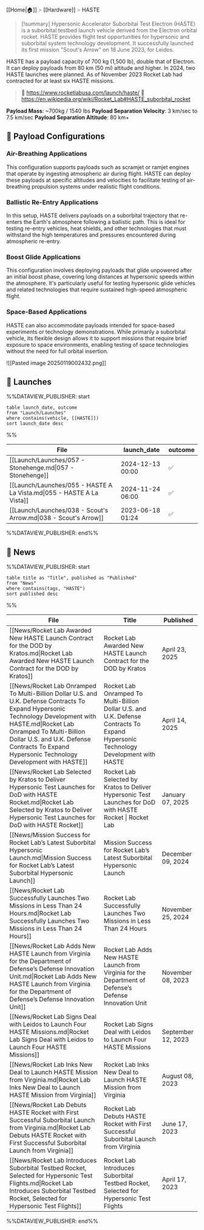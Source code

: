 [[Home|🏠]] <span style="color: LightSlateGray">></span> [[Hardware]] <span style="color: LightSlateGray">></span> HASTE

>[!summary]
Hypersonic Accelerator Suborbital Test Electron (HASTE) is a suborbital testbed launch vehicle derived from the Electron orbital rocket. HASTE provides flight test opportunities for hypersonic and suborbital system technology development. It successfully launched its first mission "Scout's Arrow" on 18 June 2023, for Leidos.
>
HASTE has a payload capacity of 700 kg (1,500 lb), double that of Electron. It can deploy payloads from 80 km (50 mi) altitude and higher. In 2024, two HASTE launches were planned. As of November 2023 Rocket Lab had contracted for at least six HASTE missions.
>
> 🚀 https://www.rocketlabusa.com/launch/haste/
>🔗 https://en.wikipedia.org/wiki/Rocket_Lab#HASTE_suborbital_rocket

**Payload Mass**: ~700kg / 1540 lbs
**Payload Separation Velocity**: 3 km/sec to 7.5 km/sec
**Payload Separation Altitude**: 80 km+
## 📡 Payload Configurations

### Air-Breathing Applications
This configuration supports payloads such as scramjet or ramjet engines that operate by ingesting atmospheric air during flight. HASTE can deploy these payloads at specific altitudes and velocities to facilitate testing of air-breathing propulsion systems under realistic flight conditions.

### Ballistic Re-Entry Applications
In this setup, HASTE delivers payloads on a suborbital trajectory that re-enters the Earth's atmosphere following a ballistic path. This is ideal for testing re-entry vehicles, heat shields, and other technologies that must withstand the high temperatures and pressures encountered during atmospheric re-entry.

### Boost Glide Applications
This configuration involves deploying payloads that glide unpowered after an initial boost phase, covering long distances at hypersonic speeds within the atmosphere. It's particularly useful for testing hypersonic glide vehicles and related technologies that require sustained high-speed atmospheric flight.

### Space-Based Applications
HASTE can also accommodate payloads intended for space-based experiments or technology demonstrations. While primarily a suborbital vehicle, its flexible design allows it to support missions that require brief exposure to space environments, enabling testing of space technologies without the need for full orbital insertion.

![[Pasted image 20250119002432.png]]

## 🚀 Launches
%%DATAVIEW_PUBLISHER: start
```
table launch_date, outcome
from "Launch/Launches"
where contains(vehicle, [[HASTE]])
sort launch_date desc
```
%%

| File                                                                  | launch_date      | outcome |
| --------------------------------------------------------------------- | ---------------- | ------- |
| [[Launch/Launches/057 - Stonehenge.md\|057 - Stonehenge]]             | 2024-12-13 00:00 | ✅       |
| [[Launch/Launches/055 - HASTE A La Vista.md\|055 - HASTE A La Vista]] | 2024-11-24 06:00 | ✅       |
| [[Launch/Launches/038 - Scout's Arrow.md\|038 - Scout's Arrow]]       | 2023-06-18 01:24 | ✅       |

%%DATAVIEW_PUBLISHER: end%%

## 📰 News
%%DATAVIEW_PUBLISHER: start
```
table title as "Title", published as "Published"
from "News"
where contains(tags, "HASTE")
sort published desc
```
%%

| File                                                                                                                                                                                                                                                                               | Title                                                                                                                              | Published          |
| ---------------------------------------------------------------------------------------------------------------------------------------------------------------------------------------------------------------------------------------------------------------------------------- | ---------------------------------------------------------------------------------------------------------------------------------- | ------------------ |
| [[News/Rocket Lab Awarded New HASTE Launch Contract for the DOD by Kratos.md\|Rocket Lab Awarded New HASTE Launch Contract for the DOD by Kratos]]                                                                                                                                 | Rocket Lab Awarded New HASTE Launch Contract for the DOD by Kratos                                                                 | April 23, 2025     |
| [[News/Rocket Lab Onramped To Multi-Billion Dollar U.S. and U.K. Defense Contracts To Expand Hypersonic Technology Development with HASTE.md\|Rocket Lab Onramped To Multi-Billion Dollar U.S. and U.K. Defense Contracts To Expand Hypersonic Technology Development with HASTE]] | Rocket Lab Onramped To Multi-Billion Dollar U.S. and U.K. Defense Contracts To Expand Hypersonic Technology Development with HASTE | April 14, 2025     |
| [[News/Rocket Lab Selected by Kratos to Deliver Hypersonic Test Launches for DoD with HASTE Rocket.md\|Rocket Lab Selected by Kratos to Deliver Hypersonic Test Launches for DoD with HASTE Rocket]]                                                                               | Rocket Lab Selected by Kratos to Deliver Hypersonic Test Launches for DoD with HASTE Rocket  \| Rocket Lab                         | January 07, 2025   |
| [[News/Mission Success for Rocket Lab’s Latest Suborbital Hypersonic Launch.md\|Mission Success for Rocket Lab’s Latest Suborbital Hypersonic Launch]]                                                                                                                             | Mission Success for Rocket Lab’s Latest Suborbital Hypersonic Launch                                                               | December 09, 2024  |
| [[News/Rocket Lab Successfully Launches Two Missions in Less Than 24 Hours.md\|Rocket Lab Successfully Launches Two Missions in Less Than 24 Hours]]                                                                                                                               | Rocket Lab Successfully Launches Two Missions in Less Than 24 Hours                                                                | November 25, 2024  |
| [[News/Rocket Lab Adds New HASTE Launch from Virginia for the Department of Defense’s Defense Innovation Unit.md\|Rocket Lab Adds New HASTE Launch from Virginia for the Department of Defense’s Defense Innovation Unit]]                                                         | Rocket Lab Adds New HASTE Launch from Virginia for the Department of Defense’s Defense Innovation Unit                             | November 08, 2023  |
| [[News/Rocket Lab Signs Deal with Leidos to Launch Four HASTE Missions.md\|Rocket Lab Signs Deal with Leidos to Launch Four HASTE Missions]]                                                                                                                                       | Rocket Lab Signs Deal with Leidos to Launch Four HASTE Missions                                                                    | September 12, 2023 |
| [[News/Rocket Lab Inks New Deal to Launch HASTE Mission from Virginia.md\|Rocket Lab Inks New Deal to Launch HASTE Mission from Virginia]]                                                                                                                                         | Rocket Lab Inks New Deal to Launch HASTE Mission from Virginia                                                                     | August 08, 2023    |
| [[News/Rocket Lab Debuts HASTE Rocket with First Successful Suborbital Launch from Virginia.md\|Rocket Lab Debuts HASTE Rocket with First Successful Suborbital Launch from Virginia]]                                                                                             | Rocket Lab Debuts HASTE Rocket with First Successful Suborbital Launch from Virginia                                               | June 17, 2023      |
| [[News/Rocket Lab Introduces Suborbital Testbed Rocket, Selected for Hypersonic Test Flights.md\|Rocket Lab Introduces Suborbital Testbed Rocket, Selected for Hypersonic Test Flights]]                                                                                           | Rocket Lab Introduces Suborbital Testbed Rocket, Selected for Hypersonic Test Flights                                              | April 17, 2023     |

%%DATAVIEW_PUBLISHER: end%%
